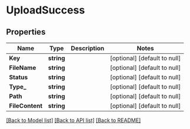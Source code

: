 # UploadSuccess

## Properties
Name | Type | Description | Notes
------------ | ------------- | ------------- | -------------
**Key** | **string** |  | [optional] [default to null]
**FileName** | **string** |  | [optional] [default to null]
**Status** | **string** |  | [optional] [default to null]
**Type_** | **string** |  | [optional] [default to null]
**Path** | **string** |  | [optional] [default to null]
**FileContent** | **string** |  | [optional] [default to null]

[[Back to Model list]](../README.md#documentation-for-models) [[Back to API list]](../README.md#documentation-for-api-endpoints) [[Back to README]](../README.md)


